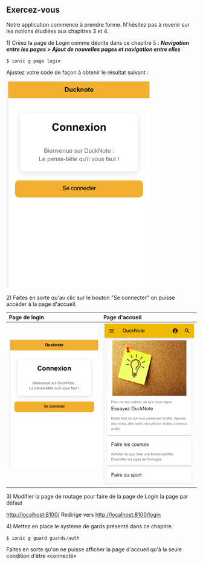 ## Exercez-vous

Notre application commence à prendre forme. N'hésitez pas à revenir sur les notions étudiées aux chapitres 3 et 4.

1\) Créez la page de Login comme décrite dans ce chapitre 5 : _**Navigation entre les pages &gt; Ajout de nouvelles pages et navigation entre elles**_

```
$ ionic g page login
```

Ajustez votre code de façon à obtenir le résultat suivant :

![](/assets/ducknote_login_1.png)

2\) Faites en sorte qu'au clic sur le bouton "Se connecter" on puisse accéder à la page d'accueil.

| Page de login | Page d'accueil |
| :--- | :--- |
| ![](/assets/ducknote_login_1.png) | ![](/assets/page_accueil.png) |

3\) Modifier la page de routage pour faire de la page de Login la page par défaut

[http://localhost:8100/](http://localhost:8100/) Redirige vers [http://localhost:8100/login](http://localhost:8100/)

4\) Mettez en place le système de gards présenté dans ce chapitre.

```
$ ionic g guard guards/auth
```

Faites en sorte qu'on ne puisse afficher la page d'accueil qu'à la seule condition d'être «connecté»

